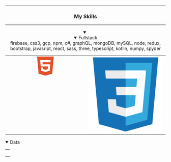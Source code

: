 <hr><h3 align="center" dir="auto" style="">My Skills</h3><hr>
<details open align="center" dir="auto" style="margin:0;padding:0;display:block;">
    <summary></summary>
    <details open align="center" dir="auto">
        <summary>Fullstack</summary>
        <table align="center">
            <tr>
                <td valign="top" width="50%">
                    <img src="Everything\Assets\SVG\Full-Stack\Frontend\html5.svg" alt="Html5" width="" height="" margin="">
                </td>
                <td valign="top" width="50%">
                    <img src="Everything\Assets\SVG\Full-Stack\Frontend\css3.svg" alt="Html5" width="" height="" margin="">
                </td>
                firebase, css3, gcp, npm, c#, graphQL, mongoDB, mySQL, node, redux, bootstrap, javasript, react, sass, three, typescript, kotlin, numpy, spyder
            </tr>
        </table>
    </details>
    <details open align="left" dir="auto">
        <summary>Data</summary>
        <table align="left">
            <tr>
                <td>
                    <div>
                        <img alt="" width="" height="" margin="">
                    </div>
                </td>
            </tr>
        </table>
    </details>
</details>